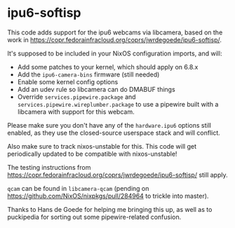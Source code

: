 # ipu6-softisp

This code adds support for the ipu6 webcams via libcamera, based on the work in
https://copr.fedorainfracloud.org/coprs/jwrdegoede/ipu6-softisp/.

It's supposed to be included in your NixOS configuration imports, and will:

 - Add some patches to your kernel, which should apply on 6.8.x
 - Add the `ipu6-camera-bins` firmware (still needed)
 - Enable some kernel config options
 - Add an udev rule so libcamera can do DMABUF things
 - Override `services.pipewire.package` and
   `services.pipewire.wireplumber.package` to use a pipewire built with a libcamera
   with support for this webcam.

Please make sure you don't have any of the `hardware.ipu6` options still
enabled, as they use the closed-source userspace stack and will conflict.

Also make sure to track nixos-unstable for this. This code will get periodically
updated to be compatible with nixos-unstable!

The testing instructions from
https://copr.fedorainfracloud.org/coprs/jwrdegoede/ipu6-softisp/ still apply.

`qcam` can be found in `libcamera-qcam` (pending on
https://github.com/NixOS/nixpkgs/pull/284964 to trickle into master).

Thanks to Hans de Goede for helping me bringing this up, as well as to
puckipedia for sorting out some pipewire-related confusion.

